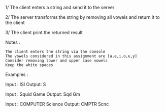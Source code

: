 1/ The client enters a string and send it to the server

2/ The server transforms the string by removing all vowels and return it to the client

3/ The client print the returned result

Notes :

    The client enters the string via the console
    The vowels considered in this assignment are [a,e,i,o,u,y]
    Consider removing lower and upper case vowels
    Keep the white spaces

Examples :

Input : ISI
Output: S

Input : Squid Game
Output: Sqd Gm

Input : COMPUTER Science
Output: CMPTR Scnc
